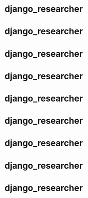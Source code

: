 # django_researcher
# django_researcher
# django_researcher
# django_researcher
# django_researcher
# django_researcher
# django_researcher
# django_researcher
# django_researcher
